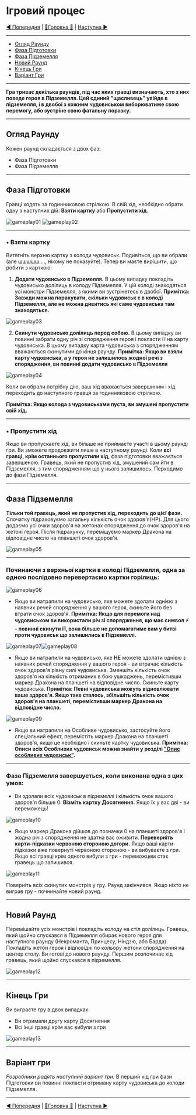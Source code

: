 # Ігровий процес

[◄ Попередня](GameSetupPage.md) | [🚪Головна 🚪](IndexPage.md) | [Наступна ►](ClarificationsOfEquipmentTilesPage.md)

***

* [Огляд Раунду](#огляд-раунду)
* [Фаза Підготовки](#фаза-підготовки)
* [Фаза Підземелля](#фаза-підземелля)
* [Новий Раунд](#новий-раунд)
* [Кінець Гри](#кінець-гри)
* [Варіант Гри](#варіант-гри)

***

**Гра триває декілька раундів, під час яких гравці визначають, хто з них поведе героя в Підземелля. Цей єдиний "щасливець" увійде в підземелля, і в двобої з кожним чудовиськом виборюватиме свою перемогу, або зустріне свою фатальну поразку.**

***

## Огляд Раунду

Кожен раунд складається з двох фаз:

* Фаза Підготовки
* Фаза Підземелля

***

## Фаза Підготовки

Гравці ходять за годинниковою стрілкою. В свій хід, необхідно обрати одну з наступних дій: **Взяти картку** або **Пропустити хід**.

![gameplay01] ![gameplay02]

***

### • Взяти картку

Витягніть верхню картку з колоди чудовиськ. Подивіться, що ви обрали (але шшшшш...., нікому не показуйте). Тепер ви маєте вирішити, що робити з карткою:

1. **Додати чудовисько в Підземелля.** В цьому випадку покладіть чудовисько долілиць в колоду Підземелля. У цій колоді знаходяться усі монстри Підземелля, з якими ви зустрінетесь в двобої. **Примітка: Завжди можна порахувати, скільки чудовиськ є в колоді Підземелля, але не можна дивитись які саме чудовиська там знаходяться.**

![gameplay03]

2. **Скинути чудовисько долілиць перед собою.** В цьому випадку ви повинні забрати одну річ зі спорядження героя і покласти її на карту чудовиська. В цьому випадку карта чудовиська з спорядженням вважаються скинутими до кінця раунду. **Примітка: Якщо ви взяли карту чудовиська, а у героя не залишилось жодної речі з спорядження, ви повинні додати чудовисько в Підземелля**

![gameplay04]

Коли ви обрали потрібну дію, ваш хід вважається завершиним і хід переходить до наступного гравця за годинниковою стрілкою.

**Примітка: Якщо колода з чудовиськами пуста, ви змушені пропустити свій хід.**

***

### • Пропустити хід

Якщо ви пропускаєте хід, ви більше не приймаєте участі в цьому раунді гри. Ви зможете продовжити лише в наступному раунді. Коли **всі гравці, крім останнього пропустили хід**, фаза підготовки вважається завершеною. Гравець, який не пропустив хід, змушений сам йти в Підземелля, з тим спорядженням що у нього залишилось. Перходимо до фази Підземелля.

***

## Фаза Підземелля

**Тільки той гравець, який не пропустив хід, переходить до цієї фази.** Спочатку підраховуємо загальну кількість очок здоров'я(HP). Для цього додаємо усі очки здоров'я на жетонах спорядження до очок здоров'я на жетоні героя. Після підрахунку, переміщуємо маркер Дракона на відповідне число на планшеті очок здоров'я.

![gameplay05]

***

### **Починаючи з верхньої картки в колоді Підземелля, одна за одною послідовно перевертаємо картки горілиць:**

![gameplay06]

* Якщо ви натрапили на чудовисько, яке можете здолати однією з наявних речей спорядження у вашого героя, скиньте його без втрати очок здоров'я. **Примітка: Якщо для перемоги над чудовиськом ви використали річ зі спорядження, що має символ ⚡ - повинні скинути її, вона більше не допомагатиме вам у битві проти чудовиськ що залишились в Підземеллі.**

![gameplay07]![gameplay08]

* Якщо ви натрапили на чудовисько, яке **НЕ** можете здолати однією з наявних речей спорядження у вашого героя - ви втрачає кількість очок здоров'я рівну силі чудовиська. Зменшіть кількість очок здоров'я на кількість отриманих в бою ушкоджень, перемістивши маркер Дракона на планшеті на відповідне число. Скиньте карту чудовиська. **Примітка: Певні чудовиська можуть відновлювати ваше здоров'я. Якщо таке сталось, збільшіть кількість очок здоров'я на планшеті, перемістивши маркер Дракона на відповідне число.**

![gameplay09]

* Якщо ви натрапили на Особливе чудовисько, застосуйте його спеціальний ефект, перемістіть маркер Дракона на планшеті здоров'я, якщо це необхідно і скиньте картку чудовиська. **Примітка: Описи всіх Особливих чудовиськ можна знайти у розділі ["Опис особливих чудовиськ"](DescriptionOfSpecialMonsters.md).**

***

### **Фаза Підземелля завершується, коли виконана одна з цих умов:**

* Ви здолали всіх чудовиськ в підземеллі і кількість очок вашого здоров'я більше 0. **Візміть картку Досягнення.** Якщо їх у вас дві - ви переможець!

![gameplay10]

* Якщо маркер Дракона дійшов до позначки 0 на планшеті здоров'я і жодна річ з спорядження не здатна вас оживити. **Переверніть карти-підказки червоною стороною догори.** Якщо ваші карти-підказки вже повернуті червоною стороною - ви вибуваєте з гри. Якщо всі гравці крім одного вибули з гри - переможцем стає гравець що залишився.

![gameplay11]

Поверніть всіх скинутих монстрів у гру. Раунд закінчився. Якщо ніхто не виграв гру - почнинайте новий раунд.

***

## Новий Раунд

Перемішайте усіх монстрів і покладіть колоду на стіл долілиць. Гравець, який щойно спускався в Підземелля обирає нового героя для наступного раунду (Некроманта, Принцесу, Ніндзю, або Барда). Покладіть жетон героя і відповідні по кольору жетони спорядження на центер столу. Ви готові до нового раунду. Першим розпочинає хід гравець, який щойно спускався в підземелля.

![gameplay12]

***

## Кінець Гри

Ви виграєте гру в двох випадках:

* Ви отримали другу карту Досягнення
* Всі інші гравці крім вас вибули з гри

![gameplay13]

***

## Варіант гри

*Розробники радять наступний варіант гри:* В перший хід гри фази Підготовки ви повинні покласти отриману карту чудовиська до колоди Підземелля.

***

[◄ Попередня](GameSetupPage.md) | [🚪Головна 🚪](IndexPage.md) | [Наступна ►](ClarificationsOfEquipmentTilesPage.md)

<!--Image links ref-->
[gameplay01]: ../../resources/img/gameplay01.jpg
[gameplay02]: ../../resources/img/gameplay02.jpg
[gameplay03]: ../../resources/img/gameplay03.jpg
[gameplay04]: ../../resources/img/gameplay04.jpg
[gameplay05]: ../../resources/img/gameplay05.jpg
[gameplay06]: ../../resources/img/gameplay06.jpg
[gameplay07]: ../../resources/img/gameplay07.jpg
[gameplay08]: ../../resources/img/gameplay08.jpg
[gameplay09]: ../../resources/img/gameplay09.jpg
[gameplay10]: ../../resources/img/gameplay10.jpg
[gameplay11]: ../../resources/img/gameplay11.jpg
[gameplay12]: ../../resources/img/gameplay12.jpg
[gameplay13]: ../../resources/img/gameplay13.jpg